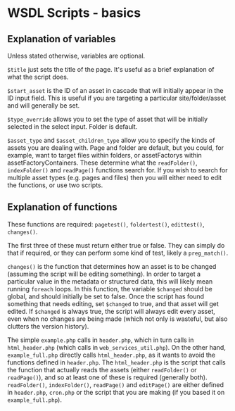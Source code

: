 # WSDL Scripts - basics

## Explanation of variables

Unless stated otherwise, variables are optional.

`$title` just sets the title of the page. 
It's useful as a brief explanation of what the script does.

`$start_asset` is the ID of an asset in cascade that will initially appear in the ID input field.
This is useful if you are targeting a particular site/folder/asset and will generally be set.

`$type_override` allows you to set the type of asset that will be initially selected in the select input.
Folder is default.

`$asset_type` and `$asset_children_type` allow you to specify the kinds of assets you are dealing with.
Page and folder are default, but you could, for example, want to target files within folders, or assetFactorys within assetFactoryContainers.
These determine what the `readFolder()`, `indexFolder()` and `readPage()` functions search for.
If you wish to search for multiple asset types (e.g. pages and files) then you will either need to edit the functions, or use two scripts.

## Explanation of functions

These functions are required: `pagetest()`, `foldertest()`, `edittest()`, `changes()`.

The first three of these must return either true or false.
They can simply do that if required, or they can perform some kind of test, likely a `preg_match()`.

`changes()` is the function that determines how an asset is to be changed (assuming the script will be editing something).
In order to target a particular value in the metadata or structured data, this will likely mean running `foreach` loops.
In this function, the variable `$changed` should be global, and should initially be set to false.
Once the script has found something that needs editing, set `$changed` to true, and that asset will get edited. 
If `$changed` is always true, the script will always edit every asset, even when no changes are being made (which not only is wasteful, but also clutters the version history).

The simple `example.php` calls in `header.php`, which in turn calls in `html_header.php` (which calls in `web_services_util.php`).
On the other hand, `example_full.php` directly calls `html_header.php`, as it wants to avoid the functions defined in `header.php`.
The `html_header.php` is the script that calls the function that actually reads the assets (either `readFolder()` or `readPage()`), and so at least one of these is required (generally both).
`readFolder()`, `indexFolder()`, `readPage()` and `editPage()` are either defined in `header.php`, `cron.php` or the script that you are making (if you based it on `example_full.php`).

